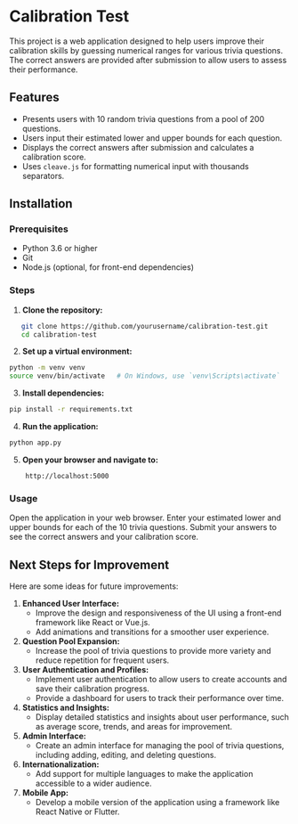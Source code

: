 # Calibration Test

This project is a web application designed to help users improve their calibration skills by guessing numerical ranges for various trivia questions. The correct answers are provided after submission to allow users to assess their performance.

## Features

- Presents users with 10 random trivia questions from a pool of 200 questions.
- Users input their estimated lower and upper bounds for each question.
- Displays the correct answers after submission and calculates a calibration score.
- Uses `cleave.js` for formatting numerical input with thousands separators.

## Installation

### Prerequisites

- Python 3.6 or higher
- Git
- Node.js (optional, for front-end dependencies)

### Steps

1. **Clone the repository:**
```bash
   git clone https://github.com/yourusername/calibration-test.git
   cd calibration-test
```

2. **Set up a virtual environment:**

```bash
python -m venv venv
source venv/bin/activate   # On Windows, use `venv\Scripts\activate`
```

3. **Install dependencies:**

```bash
pip install -r requirements.txt
```

4. **Run the application:**

```bash
python app.py
```

5. **Open your browser and navigate to:**
```
    http://localhost:5000
```

### Usage

Open the application in your web browser.
Enter your estimated lower and upper bounds for each of the 10 trivia questions.
Submit your answers to see the correct answers and your calibration score.

## Next Steps for Improvement

Here are some ideas for future improvements:

1. **Enhanced User Interface:**
    *   Improve the design and responsiveness of the UI using a front-end framework like React or Vue.js.
    *   Add animations and transitions for a smoother user experience.
2. **Question Pool Expansion:**
    *   Increase the pool of trivia questions to provide more variety and reduce repetition for frequent users.
3. **User Authentication and Profiles:**
    *   Implement user authentication to allow users to create accounts and save their calibration progress.
    *   Provide a dashboard for users to track their performance over time.
4. **Statistics and Insights:**
    *   Display detailed statistics and insights about user performance, such as average score, trends, and areas for improvement.
5. **Admin Interface:**
    *   Create an admin interface for managing the pool of trivia questions, including adding, editing, and deleting questions.
6. **Internationalization:**
    *   Add support for multiple languages to make the application accessible to a wider audience.
7. **Mobile App:**
    *   Develop a mobile version of the application using a framework like React Native or Flutter.
